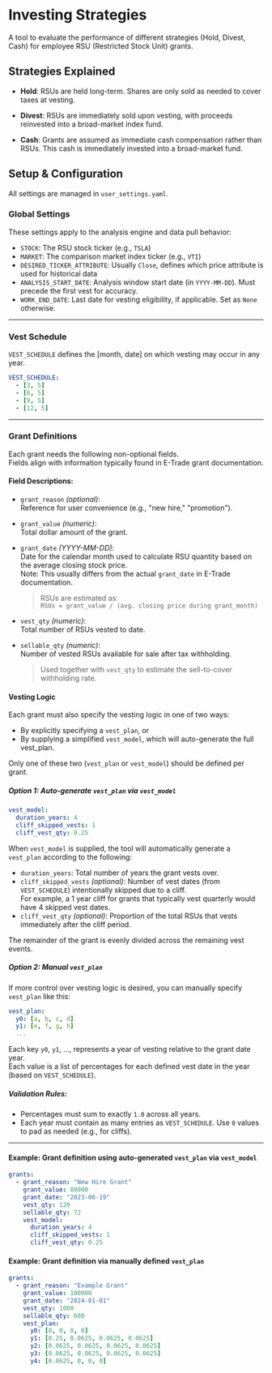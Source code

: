 # Investing Strategies

A tool to evaluate the performance of different strategies (Hold, Divest, Cash) for employee RSU (Restricted Stock Unit) grants.

## Strategies Explained

- **Hold**: RSUs are held long-term. Shares are only sold as needed to cover taxes at vesting.

- **Divest**: RSUs are immediately sold upon vesting, with proceeds reinvested into a broad-market index fund.

- **Cash**: Grants are assumed as immediate cash compensation rather than RSUs. This cash is immediately invested into a broad-market fund.

## Setup & Configuration

All settings are managed in `user_settings.yaml`.  

### Global Settings
These settings apply to the analysis engine and data pull behavior:

- `STOCK`: The RSU stock ticker (e.g., `TSLA`)
- `MARKET`: The comparison market index ticker (e.g., `VTI`)
- `DESIRED_TICKER_ATTRIBUTE`: Usually `Close`, defines which price attribute is used for historical data
- `ANALYSIS_START_DATE`: Analysis window start date (in `YYYY-MM-DD`). Must precede the first vest for accuracy.
- `WORK_END_DATE`: Last date for vesting eligibility, if applicable. Set as `None` otherwise.

--- 

### Vest Schedule
`VEST_SCHEDULE` defines the [month, date] on which vesting may occur in any year.

```yaml
VEST_SCHEDULE:
  - [3, 5]
  - [6, 5]
  - [9, 5]
  - [12, 5]
```

---

### Grant Definitions  
Each grant needs the following non-optional fields.  
Fields align with information typically found in E-Trade grant documentation.  

#### Field Descriptions:

- `grant_reason` *(optional)*:  
  Reference for user convenience (e.g., "new hire," "promotion").

- `grant_value` *(numeric)*:  
  Total dollar amount of the grant.

- `grant_date` *(YYYY-MM-DD)*:  
  Date for the calendar month used to calculate RSU quantity based on the average closing stock price.  
  Note: This usually differs from the actual `grant_date` in E-Trade documentation.

  > RSUs are estimated as:  
  > `RSUs = grant_value / (avg. closing price during grant_month)`

- `vest_qty` *(numeric)*:  
  Total number of RSUs vested to date.

- `sellable_qty` *(numeric)*:  
  Number of vested RSUs available for sale after tax withholding.

  > Used together with `vest_qty` to estimate the sell-to-cover withholding rate.

#### Vesting Logic 
Each grant must also specify the vesting logic in one of two ways:
- By explicitly specifying a `vest_plan`, or
- By supplying a simplified `vest_model`, which will auto-generate the full vest_plan.

Only one of these two (`vest_plan` or `vest_model`) should be defined per grant.

##### Option 1: Auto-generate `vest_plan` via `vest_model`

```yaml
vest_model:
  duration_years: 4
  cliff_skipped_vests: 1
  cliff_vest_qty: 0.25
```

When `vest_model` is supplied, the tool will automatically generate a `vest_plan` according to the following:

- `duration_years`: Total number of years the grant vests over.
- `cliff_skipped_vests` *(optional)*: Number of vest dates (from `VEST_SCHEDULE`) intentionally skipped due to a cliff.  
For example, a 1 year cliff for grants that typically vest quarterly would have 4 skipped vest dates.
- `cliff_vest_qty` *(optional)*: Proportion of the total RSUs that vests immediately after the cliff period.

The remainder of the grant is evenly divided across the remaining vest events.

##### Option 2: Manual `vest_plan`

If more control over vesting logic is desired, you can manually specify `vest_plan` like this:

```yaml
vest_plan:
  y0: [a, b, c, d]
  y1: [e, f, g, h]
  ...
```

Each key `y0`, `y1`, ..., represents a year of vesting relative to the grant date year.  
Each value is a list of percentages for each defined vest date in the year (based on `VEST_SCHEDULE`).

##### Validation Rules:
- Percentages must sum to exactly `1.0` across all years.
- Each year must contain as many entries as `VEST_SCHEDULE`. Use `0` values to pad as needed (e.g., for cliffs).

---

#### Example: Grant definition using auto-generated `vest_plan` via `vest_model`

```yaml
grants:
  - grant_reason: "New Hire Grant"
    grant_value: 80000
    grant_date: "2023-06-19"
    vest_qty: 120
    sellable_qty: 72
    vest_model:
      duration_years: 4
      cliff_skipped_vests: 1
      cliff_vest_qty: 0.25
```

#### Example: Grant definition via manually defined `vest_plan`

```yaml
grants:
  - grant_reason: "Example Grant"
    grant_value: 100000
    grant_date: "2024-01-01"
    vest_qty: 1000
    sellable_qty: 600
    vest_plan:
      y0: [0, 0, 0, 0]
      y1: [0.25, 0.0625, 0.0625, 0.0625]
      y2: [0.0625, 0.0625, 0.0625, 0.0625]
      y3: [0.0625, 0.0625, 0.0625, 0.0625]
      y4: [0.0625, 0, 0, 0]
```